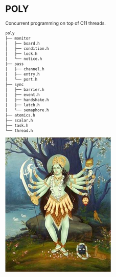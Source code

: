 # POLY

Concurrent programming on top of C11 threads.

```
poly
├── monitor
│   ├── board.h
│   ├── condition.h
│   ├── lock.h
│   └── notice.h
├── pass
│   ├── channel.h
│   ├── entry.h
│   └── port.h
├── sync
│   ├── barrier.h
│   ├── event.h
│   ├── handshake.h
│   ├── latch.h
│   └── semaphore.h
├── atomics.h
├── scalar.h
├── task.h
└── thread.h
```

![Tara Goddess](assets/tara.jpg)

